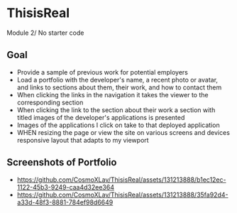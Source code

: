 # ThisisReal
Module 2/ No starter code

## Goal
* Provide a sample of previous work for potential employers
* Load a portfolio with the developer's name, a recent photo or avatar, and links to sections about them, their work, and how to contact them
* When clicking the links in the navigation it takes the viewer to the corresponding section
* When clicking the link to the section about their work a section with titled images of the developer's applications is presented
* Images of the applications I click on take to that deployed application
* WHEN resizing the page or view the site on various screens and devices responsive layout that adapts to my viewport

## Screenshots of Portfolio
* https://github.com/CosmoXLav/ThisisReal/assets/131213888/b1ec12ec-1122-45b3-9249-caa4d32ee364
* https://github.com/CosmoXLav/ThisisReal/assets/131213888/35fa92d4-a33d-48f3-8881-784ef98d6649
